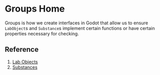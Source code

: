 # Groups Home

Groups is how we create interfaces in Godot that allow us to ensure `LabObject`s and `Substance`s implement certain functions or have certain properties necessary for checking.

## Reference
1. [Lab Objects](./labobject.md)
2. [Substances](./substance.md)